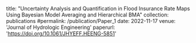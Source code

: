 title: "Uncertainty Analysis and Quantification in Flood Insurance Rate Maps Using Bayesian Model Averaging and Hierarchical BMA"
collection: publications
#permalink: /publication/Paper_1
date: 2022-11-17
venue: 'Journal of Hydrologic Engineering'
paperurl: 'https://doi.org/10.1061/JHYEFF.HEENG-5851'
